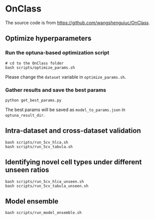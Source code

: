 # OnClass
The source code is from https://github.com/wangshenguiuc/OnClass.


## Optimize hyperparameters
### Run the optuna-based optimization script
```
# cd to the OnClass folder
bash scripts/optimize_params.sh
```
Please change the `dataset` variable in `optimize_params.sh`.

### Gather results and save the best params 
```
python get_best_params.py
```
The best params will be saved as `model_to_params.json` in `optuna_result_dir`.

## Intra-dataset and cross-dataset validation 
```
bash scripts/run_5cv_hlca.sh
bash scripts/run_5cv_tabula.sh
```

## Identifying novel cell types under different unseen ratios
```
bash scripts/run_5cv_hlca_unseen.sh
bash scripts/run_5cv_tabula_unseen.sh
```

## Model ensemble
```
bash scripts/run_model_ensemble.sh
```
